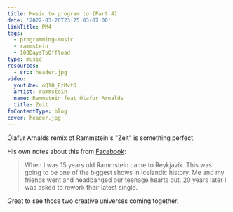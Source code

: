 ```yaml
---
title: Music to program to (Part 4)
date: '2022-03-20T23:25:03+07:00'
linkTitle: PM4
tags:
  - programming-music
  - rammstein
  - 100DaysToOffload
type: music
resources:
  - src: header.jpg
video:
  youtube: oQ10_EzMvtQ
  artist: rammstein
  name: Rammstein feat Ólafur Arnalds
  title: Zeit
fmContentType: blog
cover: header.jpg
---
```


Ólafur Arnalds remix of Rammstein's "Zeit" is something perfect.

His own notes about this from [Facebook](https://www.facebook.com/olafurarnalds/posts/506424670842393):

> When I was 15 years old Rammstein came to Reykjavík. This was going to be one of the biggest shows in Icelandic history. Me and my friends went and headbanged our teenage hearts out. 20 years later I was asked to rework their latest single.

Great to see those two creative universes coming together.
